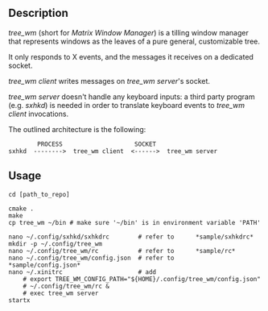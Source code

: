 ## Description

*tree_wm* (short for *Matrix Window Manager*) is a tilling window manager that represents windows as the leaves of a pure general, customizable tree.

It only responds to X events, and the messages it receives on a dedicated socket.

*tree_wm client* writes messages on *tree_wm server*'s socket.

*tree_wm server* doesn't handle any keyboard inputs: a third party program (e.g. *sxhkd*) is needed in order to translate keyboard events to *tree_wm client* invocations.

The outlined architecture is the following:

```
        PROCESS                    SOCKET
sxhkd  -------->  tree_wm client  <------>  tree_wm server
```

## Usage

```
cd [path_to_repo]

cmake .
make
cp tree_wm ~/bin # make sure '~/bin' is in environment variable 'PATH'

nano ~/.config/sxhkd/sxhkdrc        # refer to      *sample/sxhkdrc*
mkdir -p ~/.config/tree_wm
nano ~/.config/tree_wm/rc           # refer to      *sample/rc*
nano ~/.config/tree_wm/config.json  # refer to      *sample/config.json*
nano ~/.xinitrc                     # add
    # export TREE_WM_CONFIG_PATH="${HOME}/.config/tree_wm/config.json"
    # ~/.config/tree_wm/rc &
    # exec tree_wm server
startx
```
